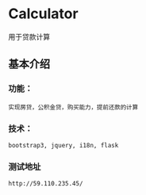 # Calculator
用于贷款计算
## 基本介绍
### 功能：
    实现房贷，公积金贷，购买能力，提前还款的计算
### 技术：
    bootstrap3, jquery, i18n, flask
### 测试地址
    http://59.110.235.45/
